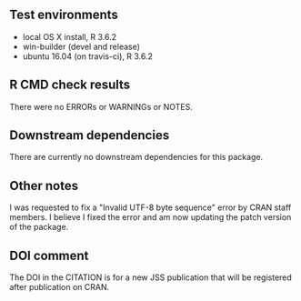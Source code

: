 ## Test environments
* local OS X install, R 3.6.2
* win-builder (devel and release)
* ubuntu 16.04 (on travis-ci), R 3.6.2

## R CMD check results
There were no ERRORs or WARNINGs or NOTES.

## Downstream dependencies
There are currently no downstream dependencies for this package.

## Other notes
I was requested to fix a "Invalid UTF-8 byte sequence" error by CRAN staff members. I believe I fixed the error and am now updating the patch version of the package.

## DOI comment
The DOI in the CITATION is for a new JSS publication that will be registered after 
publication on CRAN.